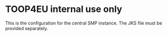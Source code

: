 # TOOP4EU internal use only

This is the configuration for the central SMP instance.
The JKS file must be provided separately.
